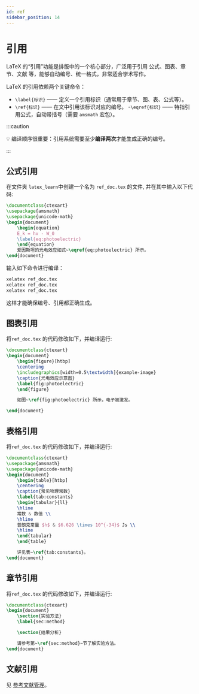 ```yaml
---
id: ref
sidebar_position: 14
---
```


# 引用

LaTeX 的“引用”功能是排版中的一个核心部分，广泛用于引用 公式、图表、章节、文献 等，能够自动编号、统一格式，非常适合学术写作。

LaTeX 的引用依赖两个关键命令：

- `\label{标识}` —— 定义一个引用标识（通常用于章节、图、表、公式等）。
- `\ref{标识}` —— 在文中引用该标识对应的编号。
-`\eqref{标识}` —— 特指引用公式，自动带括号（需要 `amsmath` 宏包）。

:::caution 

💡 编译顺序很重要：引用系统需要至少**编译两次**才能生成正确的编号。

:::

## 公式引用

在文件夹 `latex_learn`中创建一个名为 `ref_doc.tex` 的文件, 并在其中输入以下代码:

```latex
\documentclass{ctexart}
\usepackage{amsmath}
\usepackage{unicode-math}
\begin{document}
    \begin{equation}
    E_k = hv - W_0
    \label{eq:photoelectric}
    \end{equation}
    爱因斯坦的光电效应如式~\eqref{eq:photoelectric} 所示。
\end{document}
```
输入如下命令进行编译：

```bash
xelatex ref_doc.tex
xelatex ref_doc.tex
xelatex ref_doc.tex
```
这样才能确保编号、引用都正确生成。


## 图表引用

将`ref_doc.tex` 的代码修改如下，并编译运行:

```latex
\documentclass{ctexart}
\begin{document}
    \begin{figure}[htbp]
    \centering
    \includegraphics[width=0.5\textwidth]{example-image}
    \caption{光电效应示意图}
    \label{fig:photoelectric}
    \end{figure}

    如图~\ref{fig:photoelectric} 所示，电子被激发。

\end{document}
```

## 表格引用

将`ref_doc.tex` 的代码修改如下，并编译运行:

```latex
\documentclass{ctexart}
\usepackage{amsmath}
\usepackage{unicode-math}
\begin{document}
    \begin{table}[htbp]
    \centering
    \caption{常见物理常数}
    \label{tab:constants}
    \begin{tabular}{ll}
    \hline
    常数 & 数值 \\
    \hline
    普朗克常量 $h$ & $6.626 \times 10^{-34}$ Js \\
    \hline
    \end{tabular}
    \end{table}

    详见表~\ref{tab:constants}。
\end{document}
```

## 章节引用

将`ref_doc.tex` 的代码修改如下，并编译运行:

```latex
\documentclass{ctexart}
\begin{document}
    \section{实验方法}
    \label{sec:method}

    \section{结果分析}

    请参考第~\ref{sec:method}~节了解实验方法。
\end{document}
```

## 文献引用

见 [参考文献管理](./reference.md)。